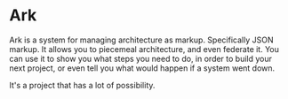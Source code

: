 # Ark

Ark is a system for managing architecture as markup. Specifically JSON markup.
It allows you to piecemeal architecture, and even federate it. You can
use it to show you what steps you need to do, in order to build your next
project, or even tell you what would happen if a system went down.

It's a project that has a lot of possibility.
